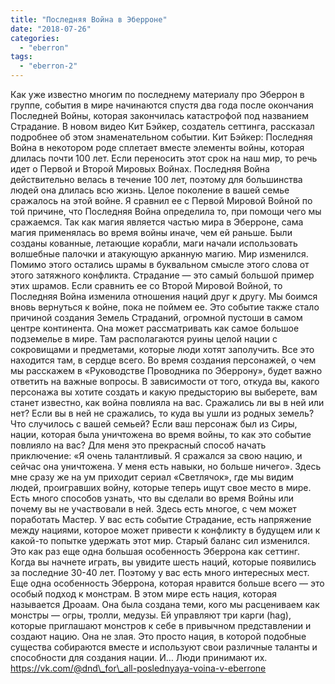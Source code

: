 ```yaml
---
title: "Последняя Война в Эберроне"
date: "2018-07-26"
categories: 
  - "eberron"
tags: 
  - "eberron-2"
---
```


Как уже известно многим по последнему материалу про Эберрон в группе, события в мире начинаются спустя два года после окончания Последней Войны, которая закончилась катастрофой под названием Страдание. В новом видео Кит Бэйкер, создатель сеттинга, рассказал подробнее об этом знаменательном событии. Кит Бэйкер: Последняя Война в некотором роде сплетает вместе элементы войны, которая длилась почти 100 лет. Если переносить этот срок на наш мир, то речь идет о Первой и Второй Мировых Войнах. Последняя Война действительно велась в течение 100 лет, поэтому для большинства людей она длилась всю жизнь. Целое поколение в вашей семье сражалось на этой войне. Я сравнил ее с Первой Мировой Войной по той причине, что Последняя Война определила то, при помощи чего мы сражаемся. Так как магия является частью мира в Эберроне, сама магия применялась во время войны иначе, чем ей раньше. Были созданы кованные, летающие корабли, маги начали использовать волшебные палочки и атакующую арканную магию. Мир изменился. Помимо этого остались шрамы в буквальном смысле этого слова от этого затяжного конфликта. Страдание — это самый большой пример этих шрамов. Если сравнить ее со Второй Мировой Войной, то Последняя Война изменила отношения наций друг к другу. Мы боимся вновь вернуться к войне, пока не поймем ее. Это событие также стало причиной создания Земель Страданий, огромной пустоши в самом центре континента. Она может рассматривать как самое большое подземелье в мире. Там располагаются руины целой нации с сокровищами и предметами, которые люди хотят заполучить. Все это находится там, в сердце всего. Во время создания персонажей, о чем мы расскажем в «Руководстве Проводника по Эберрону», будет важно ответить на важные вопросы. В зависимости от того, откуда вы, какого персонажа вы хотите создать и какую предысторию вы выберете, вам станет известно, как война повлияла на вас. Сражались ли вы в ней или нет? Если вы в ней не сражались, то куда вы ушли из родных земель? Что случилось с вашей семьей? Если ваш персонаж был из Сиры, нации, которая была уничтожена во время войны, то как это событие повлияло на вас? Для меня это прекрасный способ начать приключение: «Я очень талантливый. Я сражался за свою нацию, и сейчас она уничтожена. У меня есть навыки, но больше ничего». Здесь мне сразу же на ум приходит сериал «Светлячок», где мы видим людей, проигравших войну, которые теперь ищут свое место в мире. Есть много способов узнать, что вы сделали во время Войны или почему вы не участвовали в ней. Здесь есть многое, с чем может поработать Мастер. У вас есть событие Страдание, есть напряжение между нациями, которое может привести к конфликту в будущем или к какой-то попытке удержать этот мир. Старый баланс сил изменился. Это как раз еще одна большая особенность Эберрона как сеттинг. Когда вы начнете играть, вы увидите шесть наций, которые появились за последние 30-40 лет. Поэтому у вас есть много интересных мест. Еще одна особенность Эберрона, которая нравится больше всего — это особый подход к монстрам. В этом мире есть нация, которая называется Дроаам. Она была создана теми, кого мы расцениваем как монстры — огры, тролли, медузы. Ей управляют три карги (hag), которые приглашают монстров к себе в привычном представлении и создают нацию. Она не злая. Это просто нация, в которой подобные существа собираются вместе и используют свои различные таланты и способности для создания нации. И… Люди принимают их. https://vk.com/@dnd\_for\_all-poslednyaya-voina-v-eberrone
